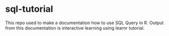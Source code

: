# sql-tutorial
This repo used to make a documentation how to use SQL Query in R. Output from this documentation is interactive learning using learnr tutorial. 
